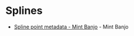 # Splines

- [Spline point metadata - Mint Banjo](https://mintbanjo.com/articles/unreal-engine-5-spline-point-metadata/) - Mint Banjo
